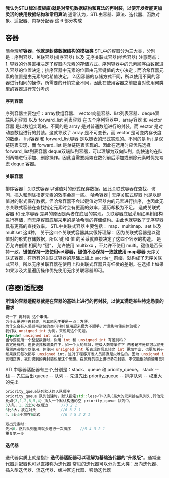 **我认为STL(标准模板库)就是对常见数据结构和算法的再封装，以便开发者能更加灵活的使用数据结构和常用算法**
通常认为，STL由容器、算法、迭代器、函数对象、适配器、内存分配器 这 6 部分构成

## 容器
简单理解**容器，他就是封装数据结构的模板类**
STL中的容器分为三大类，分别是：序列容器、关联容器(排序容器) 以及 无序关联式容器(哈希容器)
注意两点： 1. 容器的分类直接决定了容器内元素的存储方式。序列容器中的元素顺序由数据进入容器的位置决定；排序容器中元素的位置由元素键值的大小决定；而哈希容器元素的位置是由元素的哈希值决定。
2.因容器的存储方式不同，所以使用不同的容器进行相同的操作，所需要的开销完全不同，因此在使用容器之前应当对使用何类型的容器进行充分考虑

#### 序列容器
序列容器主要包括：array数组容器、 vector向量容器、list列表容器、deque双端队列容器 以及 forward_list 列表容器
在五个序列容器中，array容器 和 vector容器 是以数组实现的。不同的是 array 是对普通数组进行的封装，而 vector 是对动态数组进行的封装。这就导致了 array 是不可变长，而 vector 是可变内存长度的数组。
list容器 和 forward_list容器 是以链表的形式实现的。不同的是 list 是双链链表实现，而 forward_list 是单链链表实现的。因此在选用时应优先选择 forward_list列表容器
deque双端队列容器，可以理解为双向队列，能快速的在队列两端进行添加、删除操作。因此当需要频繁在数列前后添加或删除元素时优先考虑 deque 容器。

#### 关联容器
排序容器 | 关联式容器 以键值对的形式保存数据。因此关联式容器在查找、访问、插入和删除指定元素的效率会高一些。
哈希容器 | 无序关联式容器 也是以键值对的形式保存数据。但哈希容器不会以键值对容器内的元素进行排序，也因此无序关联式容器在查找指定元素时会有更高的效率，遍历却极为不足。
造成关联式容器 和 无序容器 差异的原因是两者在底层的实现。关联容器底层采用红黑树结构进行存储，而无序容器底层采用的是哈希表的存储结构。由此也就导致了无序容器具有更高的查找效率。
STL中关联式容器主要包括： map、multimap、set 以及 multiset 这4种。
关于这四个关联式容器其实很好理解：
因为关联式容器是以键值对的形式存储数据，所以 键 和 值 的关系就直接决定了这四个容器的构造。 是否允许创建 相同的 “键”， 允许使用 multixxx ，不允许不使用 multi。键值是否保持一致，**键值保持一致使用set容器，键值不必保持一致就使用 map容器**
无序关联式容器，在所有的关联式容器的基础上加上 `unorder_` 前缀，就构成了无序关联式容器。所以无序关联容器在使用上和关联式容器只有细微的差别。在选择上如果如果涉及大量遍历操作优先使用无序关联容器即可。



## (容器)适配器
**所谓的容器适配器就是在容器的基础上进行的再封装，以使其满足某些特定场景的需求**
```c++
说一下 再封装 这个事情。
为什么要进行再封装，究其原因主要是一点：方便。
为什么会有人感觉再封装的类(事物)使用起来极为不顺手，严重影响使用体验呢？
我们以 unsigned int 为例，来说明这个问题。
typedef unsigned int uint;
当你要使用一个整型数据时，你用 int 和 unsigned int 有差别吗？
肯定是有的，但要说非极端条件下，如一个人的年龄，班级人数等条件下 两者是不是都可以使用。
虽然两者都可以使用，但使用 unsigned int 所表现的信息较之 int 更加丰富，也更加利于我们理解一个变量。
如果我们每次都写 unsigned int，这对于程序开发人员简直是灾难性的。因为 unsigned int 是两个单词(这极易导致书写时候心态的波动)，所以绝大多数程序开发人员会使用 uint 代替 unsigned int 。虽然两者一摸一样。
言归正传，我们说到的再封装也是这个思想。在原有的类上进行多次封装，不仅能很好的使用已有的类型，还可以根据特定的场景对功能进行拓展。因此再封装应该是每位开发人员应该具备的能力。
```

STL中容器适配器有三个,分别是：stack、queue 和 priority_queue。
stack    --    栈    --    先进后出
queue  --   队列  --    先进先出
priority_queue   --    排序队列  --    权重大的先出
```c++
priority_queue队列默认的入队顺序
priority_queue 队列创建时，默认指定std::less<T>入队(最大的元素排在队列头,其他元素位置与插入顺序有关。)
比如{3,1,2,6,5,4} 插入一个默认构造的空 priority_queue 队列中，
3入队，1，2比3小放后边      //3 2 1
6比3大，放在对头           //6 3 2 1
4、5比6小放在6后边         //6 4 5 3 2 1

取出元素时：
先出6，然后队列里面就会进行一次排序    //5 4 3 2 1
重复第一步
```



#### 迭代器

迭代器实质上就是指针
**迭代器适配器可以理解为基础迭代器的“升级版”**。通常迭代器适配器也可以直接称为迭代器
常见的迭代器可以分为五大类：反向迭代器、插入型迭代器、流迭代器、缓冲区迭代器、移动迭代器